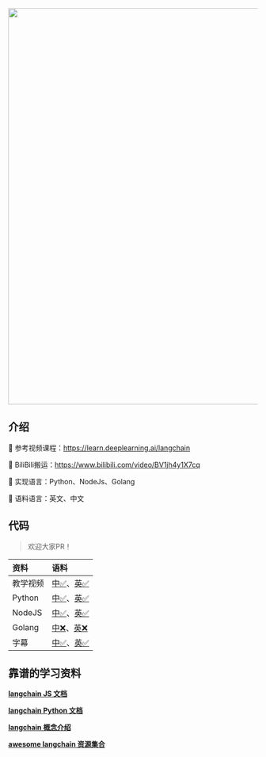 
<div align="center">
	<a href='https://learn.deeplearning.ai/langchain/lesson/1/introduction' target="_blank" rel="noopener noreferrer">
	<img src="https://user-images.githubusercontent.com/110169811/245044407-3f1de2a3-d089-42b0-8af7-ab2454b293e3.png" width="800" >
	</a>
</div>



## 介绍

🥐 参考视频课程：https://learn.deeplearning.ai/langchain

🍔 BiliBili搬运：https://www.bilibili.com/video/BV1jh4y1X7cq

🥪 实现语言：Python、NodeJs、Golang

🍗 语料语言：英文、中文

## 代码

> 欢迎大家PR！

| 资料     | 语料                                                                                                                                                 |
|:-------|:---------------------------------------------------------------------------------------------------------------------------------------------------|
| 教学视频   | <a href="https://www.bilibili.com/video/BV1jh4y1X7cq">中✅</a>、<a href="https://learn.deeplearning.ai/chatgpt-prompt-eng/lesson/2/guidelines">英✅</a> |
| Python | <a href="./python/en/readme.md">中✅</a>、<a href="./python/en/readme.md">英✅</a>                                                                      |
| NodeJS | <a href="./nodejs/cn/readme.md">中✅</a>、<a href="./nodejs/en/readme.md">英✅</a>                                                                      
| Golang | <a href="#">中❌</a>、<a href="./golang/en/guidelines.go">英❌</a>                                                                                      |
| 字幕     | <a href="./srt/en">中✅</a>、<a href="./srt/en">英✅</a>                                                                                                

## 靠谱的学习资料

**[langchain JS 文档](https://js.langchain.com/docs/api/tools/classes/BingSerpAPI)**

**[langchain Python 文档](https://python.langchain.com/)**

**[langchain 概念介绍](https://docs.langchain.com/docs/)**

**[awesome langchain 资源集合](https://github.com/kyrolabs/awesome-langchain)**

